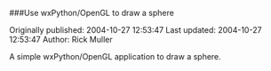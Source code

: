 ###Use wxPython/OpenGL to draw a sphere

Originally published: 2004-10-27 12:53:47
Last updated: 2004-10-27 12:53:47
Author: Rick Muller

A simple wxPython/OpenGL application to draw a sphere.